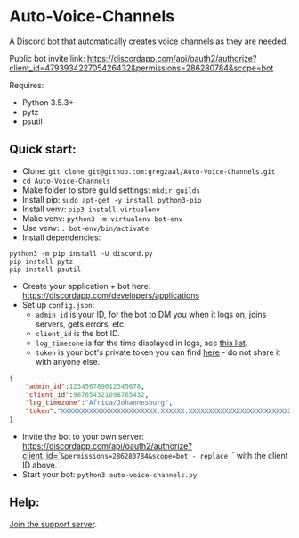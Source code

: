 # Auto-Voice-Channels

A Discord bot that automatically creates voice channels as they are needed.

Public bot invite link: <https://discordapp.com/api/oauth2/authorize?client_id=479393422705426432&permissions=286280784&scope=bot>

Requires:

* Python 3.5.3+
* pytz
* psutil

## Quick start:

* Clone: `git clone git@github.com:gregzaal/Auto-Voice-Channels.git`
* `cd Auto-Voice-Channels`
* Make folder to store guild settings: `mkdir guilds`
* Install pip: `sudo apt-get -y install python3-pip`
* Install venv: `pip3 install virtualenv`
* Make venv: `python3 -m virtualenv bot-env`
* Use venv: `. bot-env/bin/activate`
* Install dependencies:

```
python3 -m pip install -U discord.py
pip install pytz
pip install psutil
```

* Create your application + bot here: <https://discordapp.com/developers/applications>
* Set up `config.json`:
  * `admin_id` is your ID, for the bot to DM you when it logs on, joins servers, gets errors, etc.
  * `client_id` is the bot ID.
  * `log_timezone` is for the time displayed in logs, see [this list](https://stackoverflow.com/questions/13866926/is-there-a-list-of-pytz-timezones).
  * `token` is your bot's private token you can find [here](https://discordapp.com/developers/applications) - do not share it with anyone else.

```json
{
    "admin_id":123456789012345678,
    "client_id":987654321098765432,
    "log_timezone":"Africa/Johannesburg",
    "token":"XXXXXXXXXXXXXXXXXXXXXXXX.XXXXXX.XXXXXXXXXXXXXXXXXXXXXXXXXXX"
}
```

* Invite the bot to your own server: https://discordapp.com/api/oauth2/authorize?client_id=`<BOT ID>`&permissions=286280784&scope=bot - replace `<BOT ID>` with the client ID above.
* Start your bot: `python3 auto-voice-channels.py`

## Help:

[Join the support server](https://discord.gg/HT6GNhJ).
